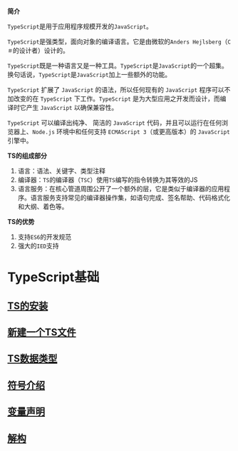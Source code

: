 **简介**

`TypeScript`是用于应用程序规模开发的`JavaScript`。

`TypeScript`是强类型，面向对象的编译语言。它是由微软的`Anders Hejlsberg`（`C＃`的设计者）设计的。

`TypeScript`既是一种语言又是一种工具。`TypeScript`是`JavaScript`的一个超集。换句话说，`TypeScript`是`JavaScript`加上一些额外的功能。

`TypeScript` 扩展了 `JavaScript` 的语法，所以任何现有的 `JavaScript` 程序可以不加改变的在 `TypeScript` 下工作。`TypeScript` 是为大型应用之开发而设计，而编译时它产生 `JavaScript` 以确保兼容性。

`TypeScript` 可以编译出纯净、 简洁的 `JavaScript` 代码，并且可以运行在任何浏览器上、`Node.js` 环境中和任何支持 `ECMAScript 3`（或更高版本）的 `JavaScript` 引擎中。

**TS的组成部分**

1. 语言：语法、关键字、类型注释
2. 编译器：`TS`的编译器（`TSC`）使用`TS`编写的指令转换为其等效的JS
3. 语言服务：在核心管道周围公开了一个额外的层，它是类似于编译器的应用程序。语言服务支持常见的编译器操作集，如语句完成、签名帮助、代码格式化和大纲、着色等。

**TS的优势**

1. 支持`ES6`的开发规范
2. 强大的`IED`支持

# TypeScript基础
## [TS的安装](./TS安装.md)
## [新建一个TS文件](./TS文件.md)
## [TS数据类型](./TS数据类型.md)
## [符号介绍](./符号介绍.md)
## [变量声明](./变量声明.md)
## [解构](./解构.md)
